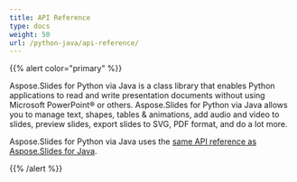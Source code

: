 ```yaml
---
title: API Reference
type: docs
weight: 50
url: /python-java/api-reference/
---
```


{{% alert color="primary" %}} 

Aspose.Slides for Python via Java is a class library that enables Python applications to read and write presentation documents without using Microsoft PowerPoint® or others. Aspose.Slides for Python via Java allows you to manage text, shapes, tables & animations, add audio and video to slides, preview slides, export slides to SVG, PDF format, and do a lot more.

Aspose.Slides for Python via Java uses the [same API reference as Aspose.Slides for Java](https://reference.aspose.com/slides/python-java/). 

{{% /alert %}}

